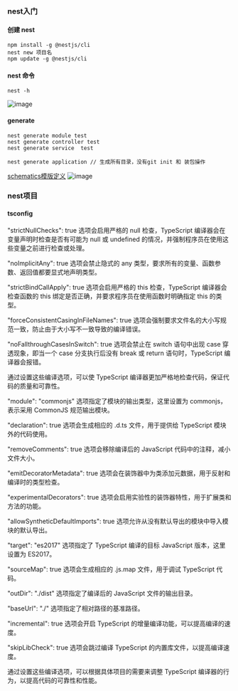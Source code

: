 ### nest入门


#### 创建 nest
```
npm install -g @nestjs/cli
nest new 项目名
npm update -g @nestjs/cli
```
#### nest 命令
```
nest -h

```
![image](https://github.com/jumpingFinger/weblog/assets/36480878/f7c4497d-a59c-4448-9356-c68063a3ca5b)


#### generate

```
nest generate module test
nest generate controller test
nest generate service  test

nest generate application // 生成所有目录，没有git init 和 装包操作
```
[schematics模版定义](https://github.com/nestjs/schematics/tree/master/src/lib)
![image](https://github.com/jumpingFinger/weblog/assets/36480878/8386606e-121a-48ee-b794-26ac562f4769)

### nest项目

#### tsconfig

"strictNullChecks": true 选项会启用严格的 null 检查，TypeScript 编译器会在变量声明时检查是否有可能为 null 或 undefined 的情况，并强制程序员在使用这些变量之前进行检查或处理。

"noImplicitAny": true 选项会禁止隐式的 any 类型，要求所有的变量、函数参数、返回值都要显式地声明类型。

"strictBindCallApply": true 选项会启用严格的 this 检查，TypeScript 编译器会检查函数的 this 绑定是否正确，并要求程序员在使用函数时明确指定 this 的类型。

"forceConsistentCasingInFileNames": true 选项会强制要求文件名的大小写规范一致，防止由于大小写不一致导致的编译错误。

"noFallthroughCasesInSwitch": true 选项会禁止在 switch 语句中出现 case 穿透现象，即当一个 case 分支执行后没有 break 或 return 语句时，TypeScript 编译器会报错。

通过设置这些编译选项，可以使 TypeScript 编译器更加严格地检查代码，保证代码的质量和可靠性。

"module": "commonjs" 选项指定了模块的输出类型，这里设置为 commonjs，表示采用 CommonJS 规范输出模块。

"declaration": true 选项会生成相应的 .d.ts 文件，用于提供给 TypeScript 模块外的代码使用。

"removeComments": true 选项会移除编译后的 JavaScript 代码中的注释，减小文件大小。

"emitDecoratorMetadata": true 选项会在装饰器中为类添加元数据，用于反射和编译时的类型检查。

"experimentalDecorators": true 选项会启用实验性的装饰器特性，用于扩展类和方法的功能。

"allowSyntheticDefaultImports": true 选项允许从没有默认导出的模块中导入模块的默认导出。

"target": "es2017" 选项指定了 TypeScript 编译的目标 JavaScript 版本，这里设置为 ES2017。

"sourceMap": true 选项会生成相应的 .js.map 文件，用于调试 TypeScript 代码。

"outDir": "./dist" 选项指定了编译后的 JavaScript 文件的输出目录。

"baseUrl": "./" 选项指定了相对路径的基准路径。

"incremental": true 选项会开启 TypeScript 的增量编译功能，可以提高编译的速度。

"skipLibCheck": true 选项会跳过编译 TypeScript 的内置库文件，以提高编译速度。

通过设置这些编译选项，可以根据具体项目的需要来调整 TypeScript 编译器的行为，以提高代码的可靠性和性能。





